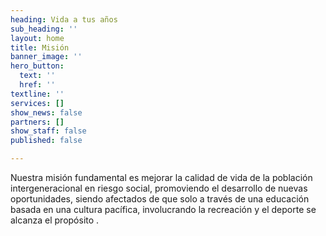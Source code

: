 ```yaml
---
heading: Vida a tus años
sub_heading: ''
layout: home
title: Misión
banner_image: ''
hero_button:
  text: ''
  href: ''
textline: ''
services: []
show_news: false
partners: []
show_staff: false
published: false

---
```

Nuestra misión fundamental es mejorar la calidad de vida de la población intergeneracional en riesgo social, promoviendo el desarrollo de nuevas oportunidades, siendo afectados de que solo a través de una educación basada en una cultura pacífica, involucrando la recreación y el deporte se alcanza el propósito .
